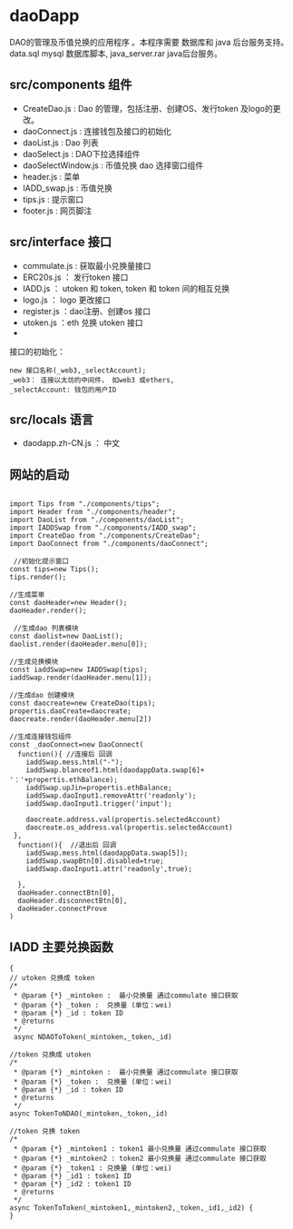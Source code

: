 

# daoDapp
DAO的管理及币值兑换的应用程序 。本程序需要 数据库和 java 后台服务支持。  data.sql mysql 数据库脚本, java_server.rar java后台服务。

## src/components 组件
- CreateDao.js : Dao 的管理，包括注册、创建OS、发行token 及logo的更改。
- daoConnect.js : 连接钱包及接口的初始化
- daoList.js : Dao 列表
- daoSelect.js : DAO下拉选择组件 
- daoSelectWindow.js : 币值兑换 dao 选择窗口组件 
- header.js : 菜单
- IADD_swap.js : 币值兑换
- tips.js : 提示窗口
- footer.js : 网页脚注

## src/interface 接口
- commulate.js : 获取最小兑换量接口
- ERC20s.js ： 发行token 接口
- IADD.js ： utoken 和 token, token 和 token 间的相互兑换
- logo.js ： logo 更改接口
- register.js ：dao注册、创建os 接口
- utoken.js ：eth 兑换 utoken 接口
- 
接口的初始化：
```
new 接口名称(_web3,_selectAccount);
_web3： 连接以太坊的中间件， 如web3 或ethers, 
_selectAccount: 钱包的用户ID

```

## src/locals 语言 
- daodapp.zh-CN.js ： 中文

## 网站的启动
```

import Tips from "./components/tips";
import Header from "./components/header";
import DaoList from "./components/daoList";
import IADDSwap from "./components/IADD_swap";
import CreateDao from "./components/CreateDao";
import DaoConnect from "./components/daoConnect";

 //初始化提示窗口
const tips=new Tips();
tips.render();

//生成菜单
const daoHeader=new Header();
daoHeader.render(); 

 //生成dao 列表模块
const daolist=new DaoList();
daolist.render(daoHeader.menu[0]);

//生成兑换模块
const iaddSwap=new IADDSwap(tips);
iaddSwap.render(daoHeader.menu[1]); 

//生成dao 创建模块
const daocreate=new CreateDao(tips);
propertis.daoCreate=daocreate;
daocreate.render(daoHeader.menu[2]) 

//生成连接钱包组件 
const _daoConnect=new DaoConnect(
  function(){ //连接后 回调
    iaddSwap.mess.html("-");
    iaddSwap.blanceof1.html(daodappData.swap[6]+ '：'+propertis.ethBalance);
    iaddSwap.upJin=propertis.ethBalance;
    iaddSwap.daoInput1.removeAttr('readonly');
    iaddSwap.daoInput1.trigger('input');

    daocreate.address.val(propertis.selectedAccount)
    daocreate.os_address.val(propertis.selectedAccount)
 },
  function(){  //退出后 回调
    iaddSwap.mess.html(daodappData.swap[5]);
    iaddSwap.swapBtn[0].disabled=true;
    iaddSwap.daoInput1.attr('readonly',true);
  
  },
  daoHeader.connectBtn[0],
  daoHeader.disconnectBtn[0],
  daoHeader.connectProve
)
```

## IADD 主要兑换函数
```
{
// utoken 兑换成 token
/* 
 * @param {*} _mintoken :  最小兑换量 通过commulate 接口获取
 * @param {*} _token :  兑换量 (单位：wei)
 * @param {*} _id : token ID
 * @returns 
 */
 async NDAOToToken(_mintoken,_token,_id) 

//token 兑换成 utoken
/*
 * @param {*} _mintoken :  最小兑换量 通过commulate 接口获取
 * @param {*} _token :  兑换量 (单位：wei)
 * @param {*} _id : token ID
 * @returns 
 */
async TokenToNDAO(_mintoken,_token,_id) 

//token 兑换 token 
/*
 * @param {*} _mintoken1 : token1 最小兑换量 通过commulate 接口获取
 * @param {*} _mintoken2 : token2 最小兑换量 通过commulate 接口获取
 * @param {*} _token1 : 兑换量 (单位：wei)
 * @param {*} _id1 : token1 ID
 * @param {*} _id2 : token1 ID
 * @returns 
 */
async TokenToToken(_mintoken1,_mintoken2,_token,_id1,_id2) {
}

```




